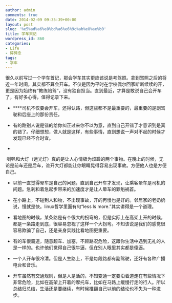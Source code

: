 ```yaml
---
author: admin
comments: true
date: 2014-02-09 09:35:39+00:00
layout: post
slug: '%e5%ad%a6%e8%bd%a6%e6%9c%ab%e8%ae%b0'
title: 学车末记
wordpress_id: 860
categories:
- Life
- 碎碎念
tags:
- 学车
---
```


很久以前写过一个学车首记，那会学车其实更应该说是考驾照。拿到驾照之后的将近一年时间，其实都不算会开车。不仅是因为平时在学校偶尔回家断断续续的开，更是因为始终有“教练陪驾”，没有独自担当。直到最近，才算是敢说自己会开车了，有好多心得，值得记录下来。



	
  * ****司机不仅要会开车，还得认路，但这些都不是最重要的，最重要的是副驾驶和后座上的那份责任。

	
  * 有的路别人说是错的给你纠正过来你不以为意，直到自己开错了才意识到是真的错了。仔细想想，做人就是这样，有些事情，直到想说一声对不起的时候才发现已经不合时宜。

	
  * 


 喇叭和大灯（远光灯）真的是让人心情极为烦躁的两个事物。在晚上的时候，无论是前车还是后车，谁开大灯都能让你眼睛晃得容易出现事故。方便他人也是方便自己。


	
  * 以前一直觉得晕车是自己的问题，直到自己开车才发现，让乘客晕车是司机的问题。急刹和着急起步带来的加速度才是让人晕车的罪魁祸首。

	
  * 在小路上，不碰到人和物，不出现事故，开的再慢也是好的。邻居家的老奶奶说，慢就是快。linux哲学里面有句“less ls more.”其实讲得是一个道理。

	
  * 看地图的时候，某条路是有个很大的拐弯的，但是实际上在高架上开的时候，都是一条路走到底，很容易忽视了这样一个大拐弯。不知该说是我们的感觉很容易欺骗了自己，还是亲身实践比看地图更重要。

	
  * 有的车很霸道，随意超车、加塞，不顾路况危险，这跟你生活中遇到无礼的人是一样的。也许他们觉得自己很牛逼，但在别人眼里其实都是傻逼。

	
  * 一个人开车很冷清。但是人生路上，不是每段路都有副驾驶，还好有各种广播电台和音乐。

	
  * 开车虽然有交通规则，但是人是活的，不知变通一定要沿着道走在有些情况下非常危险，比如在高架上开着的摩托车，比如在马路上缓慢行走的行人。所以总结归总结，生活还是要继续，有时候推翻自己以前的结论也不失为一种进步。


